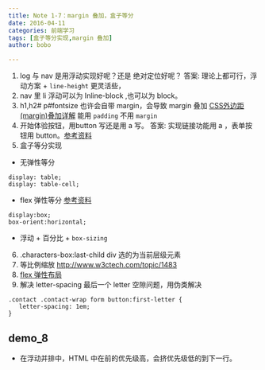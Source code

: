 ```yaml
---
title: Note 1-7：margin 叠加，盒子等分
date: 2016-04-11 
categories: 前端学习
tags: [盒子等分实现,margin 叠加]
author: bobo

---
```

1. log 与 nav 是用浮动实现好呢？还是 绝对定位好呢？
  答案: 理论上都可行，浮动方案 + `line-height` 更灵活些，
2. nav 里 li 浮动可以为 Inline-block ,也可以为 block。
3. h1,h2# p#fontsize  也许会自带 margin，会导致 margin 叠加
 [CSS外边距(margin)叠加详解](http://www.xiaoboy.com/detail/1341545040.html)
 能用 `padding` 不用 `margin`
4. 开始体验按钮，用button 写还是用 a 写。
  答案: 实现链接功能用 a ，表单按钮用 button。[参考资料](http://stackoverflow.com/questions/2906582/how-to-create-an-html-button-that-acts-like-a-link)
5. 盒子等分实现
 - 无弹性等分
  ```
  display: table; 
  display: table-cell;
  ```
 - flex 弹性等分 [参考资料](http://www.html-js.com/article/column/739)
 ```
 display:box;
 box-orient:horizontal;
 ```
 - 浮动 + 百分比 + `box-sizing`

6. .characters-box:last-child div 选的为当前层级元素
7. 等比例缩放 http://www.w3ctech.com/topic/1483
8. [flex 弹性布局](http://www.zhangxinxu.com/wordpress/2010/12/css-box-flex%E5%B1%9E%E6%80%A7%EF%BC%8C%E7%84%B6%E5%90%8E%E5%BC%B9%E6%80%A7%E7%9B%92%E5%AD%90%E6%A8%A1%E5%9E%8B%E7%AE%80%E4%BB%8B/) 
9. 解决 letter-spacing 最后一个 letter 空隙问题，用伪类解决
 ```
 .contact .contact-wrap form button:first-letter {
    letter-spacing: 1em;
}
 ```

## demo_8

- 在浮动并排中，HTML 中在前的优先级高，会挤优先级低的到下一行。